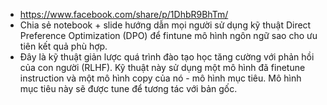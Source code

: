 - https://www.facebook.com/share/p/1DhbR9BhTm/
- Chia sẻ notebook + slide hướng dẫn mọi người sử dụng kỹ thuật Direct Preference Optimization (DPO) để fintune mô hình ngôn ngữ sao cho ưu tiên kết quả phù hợp.
- Đây là kỹ thuật giản lược quá trình đào tạo học tăng cường với phản hồi của con người (RLHF).
  Kỹ thuật này sử dụng một mô hình đã finetune instruction và một mô hình copy của nó - mô hình mục tiêu. Mô hình mục tiêu này sẽ được tune để tương tác với bản gốc.